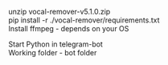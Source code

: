 unzip vocal-remover-v5.1.0.zip  
pip install -r ./vocal-remover/requirements.txt  
Install ffmpeg - depends on your OS

Start Python in telegram-bot  
Working folder - bot folder


